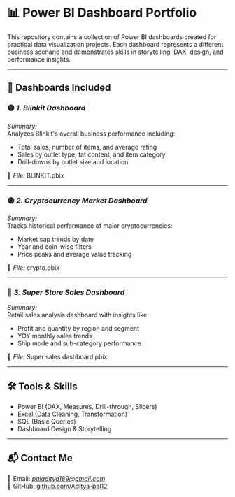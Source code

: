 # 📊 Power BI Dashboard Portfolio

This repository contains a collection of Power BI dashboards created for practical data visualization projects. Each dashboard represents a different business scenario and demonstrates skills in storytelling, DAX, design, and performance insights.

---

## 🔹 Dashboards Included

### 🟡 *1. Blinkit Dashboard*
*Summary:*  
Analyzes Blinkit's overall business performance including:
- Total sales, number of items, and average rating
- Sales by outlet type, fat content, and item category
- Drill-downs by outlet size and location

📁 *File:* BLINKIT.pbix

---

### 🟣 *2. Cryptocurrency Market Dashboard*
*Summary:*  
Tracks historical performance of major cryptocurrencies:
- Market cap trends by date
- Year and coin-wise filters
- Price peaks and average value tracking

📁 *File:* crypto.pbix

---

### 🔵 *3. Super Store Sales Dashboard*
*Summary:*  
Retail sales analysis dashboard with insights like:
- Profit and quantity by region and segment
- YOY monthly sales trends
- Ship mode and sub-category performance

📁 *File:* Super sales dashboard.pbix

---

## 🛠 Tools & Skills

- Power BI (DAX, Measures, Drill-through, Slicers)
- Excel (Data Cleaning, Transformation)
- SQL (Basic Queries)
- Dashboard Design & Storytelling

---

## 📬 Contact Me

📧 Email: *paladitya189@gmail.com*  
🔗 GitHub: [github.com/Aditya-pal12](https://github.com/Aditya-pal12)

